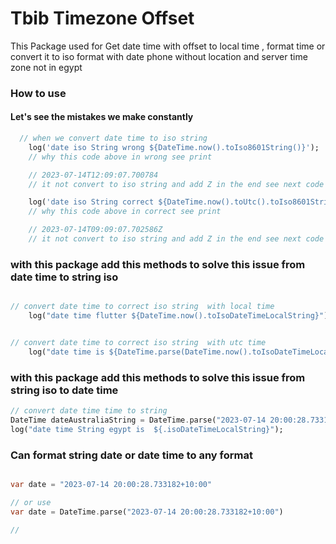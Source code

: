 # Tbib Timezone Offset

This Package used for Get date time with offset to local time , format time or convert it to iso format with date phone without location and server time zone not in egypt

<h3> How to use</h3>

<h4> Let's see the mistakes we make constantly  </h4>

```dart
  // when we convert date time to iso string
    log('date iso String wrong ${DateTime.now().toIso8601String()}');  
    // why this code above in wrong see print

    // 2023-07-14T12:09:07.700784
    // it not convert to iso string and add Z in the end see next code and log and don't remove two hours from egypt but add it as iso.

    log('date iso String correct ${DateTime.now().toUtc().toIso8601String()}');
    // why this code above in correct see print 

    // 2023-07-14T09:09:07.702586Z
    // it not convert to iso string and add Z in the end see next code

```

<h3> with this package add this methods to solve this issue from date time  to string iso </h3>

```dart

// convert date time to correct iso string  with local time
    log("date time flutter ${DateTime.now().toIsoDateTimeLocalString}");


// convert date time to correct iso string  with utc time
    log("date time is ${DateTime.parse(DateTime.now().toIsoDateTimeLocalString).getLocalDateTime}");

```

<h3> with this package add this methods to solve this issue from string iso to date time   </h3>

```dart
// convert date time time to string 
DateTime dateAustraliaString = DateTime.parse("2023-07-14 20:00:28.733182+10:00");
log("date time String egypt is  ${.isoDateTimeLocalString}");

```

<h3> Can format string date or date time to any format  </h3>

```dart

var date = "2023-07-14 20:00:28.733182+10:00"

// or use 
var date = DateTime.parse("2023-07-14 20:00:28.733182+10:00")

//

```
